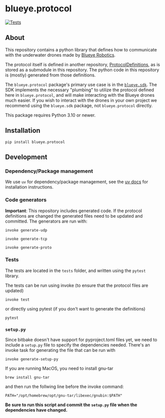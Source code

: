 # blueye.protocol
[![Tests](https://github.com/BluEye-Robotics/blueye.protocol/workflows/Tests/badge.svg)](https://github.com/BluEye-Robotics/blueye.protocol/actions)


## About
This repository contains a python library that defines how to communicate with the underwater drones made by [Blueye Robotics](https://blueyerobotics.com).

The protocol itself is defined in another repository, [ProtocolDefinitions](https://github.com/BluEye-Robotics/ProtocolDefinitions), as is stored as a submodule in this repository. The python code in this repository is (mostly) generated from those definitions.

The `blueye.protocol` package's primary use case is in the [`blueye.sdk`](https://github.com/BluEye-Robotics/blueye.sdk). The SDK implements the necessary "plumbing" to utilize the protocol defined here in `blueye.protocol`, and will make interacting with the Blueye drones much easier. If you wish to interact with the drones in your own project we recommend using the `blueye.sdk` package, not `blueye.protocol` directly.

This package requires Python 3.10 or newer.

## Installation
```shell
pip install blueye.protocol
```

## Development

### Dependency/Package management
We use `uv` for dependency/package management, see the [uv docs](https://docs.astral.sh/uv/getting-started/installation/) for installation instructions.


### Code generators
**Important**: This repository includes generated code. If the protocol definitions are changed the generated files need to be updated and committed. The generators are run with:

`invoke generate-udp`

`invoke generate-tcp`

`invoke generate-proto`


### Tests
The tests are located in the `tests` folder, and written using the `pytest` library.

The tests can be run using invoke (to ensure that the protocol files are updated)

``` shell
invoke test
```
or directly using pytest (if you don't want to generate the definitions)

``` shell
pytest
```

### `setup.py`
Since bitbake doesn't have support for pyproject.toml files yet, we need to include a
`setup.py` file to specify the dependencies needed. There's an invoke task for
generating the file that can be run with
``` shell
invoke generate-setup-py
```

If you are running MacOS, you need to install gnu-tar
``` shell
brew install gnu-tar
```

and then run the follwing line before the invoke command:
``` shell
PATH="/opt/homebrew/opt/gnu-tar/libexec/gnubin:$PATH"
```

**Be sure to run this script and commit the `setup.py` file when the dependencies have
changed.**
